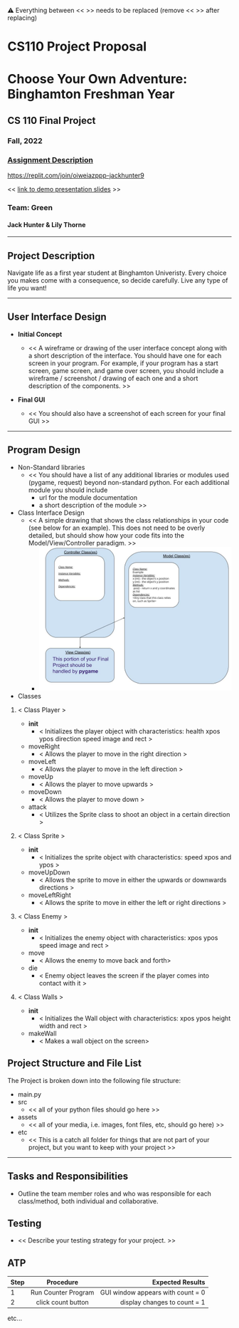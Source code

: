 :warning: Everything between << >> needs to be replaced (remove << >> after replacing)
# CS110 Project Proposal
# Choose Your Own Adventure: Binghamton Freshman Year 
## CS 110 Final Project
### Fall, 2022 
### [Assignment Description](https://docs.google.com/document/d/1H4R6yLL7som1lglyXWZ04RvTp_RvRFCCBn6sqv-82ps/edit?usp=sharing)

https://replit.com/join/oiweiazppp-jackhunter9 

<< [link to demo presentation slides](#) >>

### Team: Green 
#### Jack Hunter & Lily Thorne 

***

## Project Description

Navigate life as a first year student at Binghamton Univeristy. Every choice you makes come with a consequence, so decide carefully. Live any type of life you want!

***    

## User Interface Design

- **Initial Concept**
  - << A wireframe or drawing of the user interface concept along with a short description of the interface. You should have one for each screen in your program. For example, if your program has a start screen, game screen, and game over screen, you should include a wireframe / screenshot / drawing of each one and a short description of the components. >>
    
    
- **Final GUI**
  - << You should also have a screenshot of each screen for your final GUI >>

***        

## Program Design

* Non-Standard libraries
    * << You should have a list of any additional libraries or modules used (pygame, request) beyond non-standard python. 
         For each additional module you should include
         - url for the module documentation
         - a short description of the module >>
* Class Interface Design
    * << A simple drawing that shows the class relationships in your code (see below for an example). This does not need to be overly detailed, but should show how your code fits into the Model/View/Controller paradigm. >>
        * ![class diagram](assets/class_diagram.jpg) 
* Classes

1. < Class Player > 
    * __init__
        * < Initializes the player object with characteristics: health xpos ypos direction speed image and rect >
    * moveRight
        * < Allows the player to move in the right direction >
    * moveLeft
        * < Allows the player to move in the left direction >
    * moveUp
        * < Allows the player to move upwards >
    * moveDown
        * < Allows the player to move down >
    * attack
        * < Utilizes the Sprite class to shoot an object in a certain direction   >

2. < Class Sprite >
   * __init__
       * < Initializes the sprite object with characteristics: speed xpos and ypos >
    * moveUpDown
        * < Allows the sprite to move in either the upwards or downwards directions >
    * moveLeftRight
        * < Allows the sprite to move in either the left or right directions >
        
3.  < Class Enemy > 
    * __init__
        * < Initializes the enemy object with characteristics:  xpos ypos speed image and rect >
    * move
        * < Allows the enemy to move back and forth>
    * die
        * < Enemy object leaves the screen if the player comes into contact with it   >

4.  < Class Walls > 
    * __init__
        * < Initializes the Wall object with characteristics:  xpos ypos height width and rect >
    * makeWall
        * < Makes a wall object on the screen>
  

## Project Structure and File List

The Project is broken down into the following file structure:

* main.py
* src
    * << all of your python files should go here >>
* assets
    * << all of your media, i.e. images, font files, etc, should go here) >>
* etc
    * << This is a catch all folder for things that are not part of your project, but you want to keep with your project >>

***

## Tasks and Responsibilities 

   * Outline the team member roles and who was responsible for each class/method, both individual and collaborative.

## Testing

* << Describe your testing strategy for your project. >>

## ATP

| Step                 |Procedure             |Expected Results                   |
|----------------------|:--------------------:|----------------------------------:|
|  1                   | Run Counter Program  |GUI window appears with count = 0  |
|  2                   | click count button   | display changes to count = 1      |
etc...
